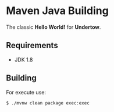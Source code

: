 # Maven Java Building

The classic **Hello World!** for **Undertow**.

## Requirements

- JDK 1.8

## Building

For execute use:

`$ ./mvnw clean package exec:exec`

